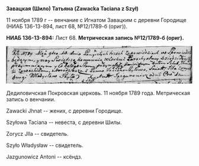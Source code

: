 **Завацкая (Шило) Татьяна (Zawacka Taciana z Szył)**

11 ноября 1789 г -- венчание с Игнатом Завацким с деревни Городище (НИАБ
136-13-894, лист 68, №12/1789-б (ориг)).

**НИАБ 136-13-894:** Лист 68. **Метрическая запись №12/1789-б (ориг).**

![](./media/736725c6df670c511bcd007719b283cf208c17af.png)

Дедиловичская Покровская церковь. 11 ноября 1789 года. Метрическая
запись о венчании.

Zawacki Jhnat -- жених, с деревни Городище.

Szyłowa Taciana -- невеста, с деревни Шилы.

Zorycz Jlla -- свидетель.

Szyło Władysław -- свидетель.

Jazgunowicz Antoni -- ксёндз.
